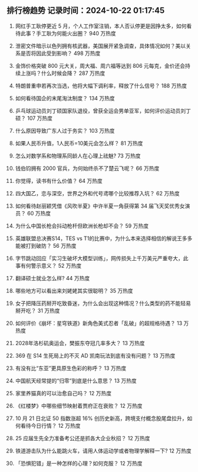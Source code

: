 
## 排行榜趋势 记录时间：2024-10-22 01:17:45
  
  1. 网红手工耿停更近 5 月，个人工作室注销，本人否认停更是因挣太多，如何看待此事？手工耿为何能火出圈？ 940 万热度
    
  2. 泄密文件暗示以色列拥有核武器，美国展开紧急调查，具体情况如何？美以关系是否将因此受到影响？ 498 万热度
    
  3. 金饰价格突破 800 元大关，周大福、周六福等达到 806 元每克，金价还会持续上涨吗？什么时候会降？ 287 万热度
    
  4. 特朗普重申若再次当选，他将大幅下调利率，释放了什么信号？ 188 万热度
    
  5. 如何看待国企的末尾淘汰制度？ 134 万热度
    
  6. 乒乓球运动员刘丁硕国家队退役，曾获全运会男单亚军，如何评价运动员刘丁硕？ 107 万热度
    
  7. 什么原因导致广东人过于务实？ 103 万热度
    
  8. 如果人民币升值，1人民币=10美元会怎么样？ 81 万热度
    
  9. 怎么对数学系和物理系同龄人在心理上祛魅? 73 万热度
    
  10. 钱伯钧拥有 2000 官兵，为何始终杀不了楚云飞呢？ 66 万热度
    
  11. 你觉得，读书有什么价值？ 64 万热度
    
  12. 四大国乙，恋与深空，世界之外和代号鸢哪个比较推荐入坑？ 62 万热度
    
  13. 如何看待赵丽颖凭借《风吹半夏》中许半夏一角获得第 34 届飞天奖优秀女演员？ 60 万热度
    
  14. 为什么中国长枪会抖动枪杆但欧洲长枪却不会？ 59 万热度
    
  15. 英雄联盟总决赛S14，TES vs T1的比赛中，为什么本来选择相信的解说王多多能被打到破防？ 56 万热度
    
  16. 字节跳动回应「实习生破坏大模型训练」，网传损失上千万美元严重夸大，此事有何警示意义？ 52 万热度
    
  17. 翻译硕士就业怎么样? 44 万热度
    
  18. 哪些地方可以看出来刘姥姥其实很聪明？ 35 万热度
    
  19. 女子把降压药掰开吃致昏迷，为什么会出现这种情况？什么类型的药不能轻易掰开吃？ 31 万热度
    
  20. 如何评价《崩坏：星穹铁道》新角色美式忍者「乱破」的超规格待遇？ 13 万热度
    
  21. 2028年洛杉矶奥运会，樊振东夺冠几率多大？ 13 万热度
    
  22. 369 在 S14 生死局上的不灭 AD 凯南玩法到底有没有问题？ 13 万热度
    
  23. 有没有比“东亚”更具原生色彩的称呼？ 13 万热度
    
  24. 中国航天经常提的“归零”到底是什么意思？ 13 万热度
    
  25. 家里养猫真的可以治愈自己吗？ 12 万热度
    
  26. 《红楼梦》中哪些细节映射着贾府正在衰败？ 12 万热度
    
  27. 10 月 21 日北证 50 指数涨超 16% 创历史新高，跨境支付概念股尾盘拉升，如何看待今日行情？ 12 万热度
    
  28. 25 应届生先全力准备考公还是抓各大企业秋招？ 12 万热度
    
  29. 铁道游击队为什么能跳火车，请用人体运动学或者物理学解释一下? 12 万热度
    
  30. 「恐惧犯错」是一种怎样的心理？如何克服？ 12 万热度
    